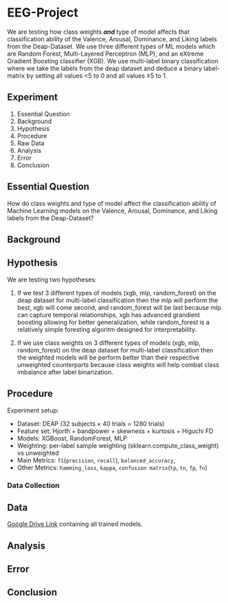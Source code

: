 # EEG-Project
We are testing how class weights ***and*** type of model affects that classification ability of the Valence, Arousal, Dominance, and Liking labels from the Deap-Dataset. We use three different types of ML models which are Random Forest, Multi-Layered Perceptron (MLP), and an eXtreme Gradient Boosting classifier (XGB). We use multi-label binary classification where we take the labels from the deap dataset and deduce a binary label-matrix by setting all values <5 to 0 and all values ≥5 to 1. 

## Experiment
1. Essential Question 
2. Background
3. Hypothesis
4. Procedure
5. Raw Data
6. Analysis
7. Error
7. Conclusion

## Essential Question
How do class weights and type of model affect the classification ability of Machine Learning models on the Valence, Arousal, Dominance, and Liking labels from the Deap-Dataset?

## Background 


## Hypothesis 
We are testing two hypotheses:
1. If we test 3 different types of models (xgb, mlp, random_forest) on the deap dataset for multi-label classification then the mlp will perform the best, xgb will come second, and random_forest will be last because mlp can capture temporal relationships, xgb has advanced grandient boosting allowing for better generalization, while random_forest is a relatively simple foresting algoritm designed for interpretability. 

2. If we use class weights on 3 different types of models (xgb, mlp, random_forest) on the deap dataset for multi-label classification then the weighted models will be perform better than their respective unweighted counterparts because class weights will help combat class imbalance after label binarization.   

## Procedure
Experiment setup:
- Dataset: DEAP (32 subjects × 40 trials = 1280 trials)
- Feature set: Hjorth + bandpower + skewness + kurtosis + Higuchi FD
- Models: XGBoost, RandomForest, MLP
- Weighting: per-label sample weighting (sklearn.compute_class_weight) vs unweighted
- Main Metrics: `f1`(`precision`, `recall`), `balanced_accuracy`,
- Other Metrics: `hamming_loss`, `kappa`, `confusion matrix`(`tp`, `tn`, `fp`, `fn`)

### Data Collection


## Data
[Google Drive Link](https://drive.google.com/file/d/18z3dpyH-sQxGPblzBjFJTmk49Cvcdj-_/view?usp=sharing) containing all trained models. 

## Analysis

## Error

## Conclusion